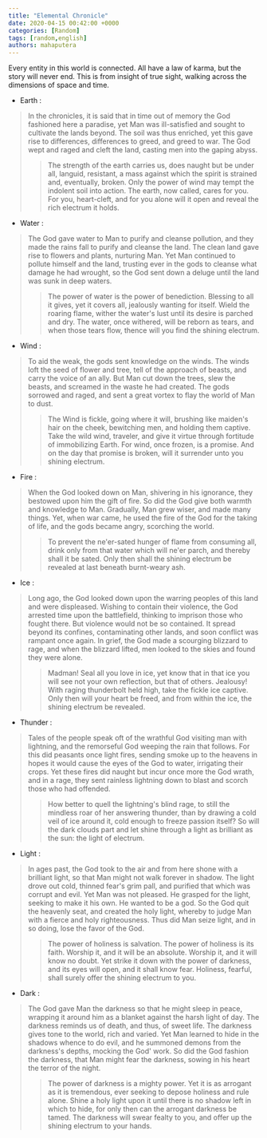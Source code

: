```yaml
---
title: "Elemental Chronicle"
date: 2020-04-15 00:42:00 +0000
categories: [Random]
tags: [random,english]
authors: mahaputera
---
```

Every entity in this world is connected. All have a law of karma, but the story will never end. This is from insight of true sight, walking across the dimensions of space and time.  

* Earth :
>In the chronicles, it is said that in time out of memory the God fashioned here a paradise, yet Man was ill-satisfied and sought to cultivate the lands beyond. The soil was thus enriched, yet this gave rise to differences, differences to greed, and greed to war. The God wept and raged and cleft the land, casting men into the gaping abyss.
>>The strength of the earth carries us, does naught but be under all, languid, resistant, a mass against which the spirit is strained and, eventually, broken. Only the power of wind may tempt the indolent soil into action.
The earth, now called, cares for you. For you, heart-cleft, and for you alone will it open and reveal the rich electrum it holds.  

* Water :
>The God gave water to Man to purify and cleanse pollution, and they made the rains fall to purify and cleanse the land. The clean land gave rise to flowers and plants, nurturing Man. Yet Man continued to pollute himself and the land, trusting ever in the gods to cleanse what damage he had wrought, so the God sent down a deluge until the land was sunk in deep waters.
>>The power of water is the power of benediction. Blessing to all it gives, yet it covers all, jealously wanting for itself. Wield the roaring flame, wither the water's lust until its desire is parched and dry. The water, once withered, will be reborn as tears, and when those tears flow, thence will you find the shining electrum.  

* Wind :
>To aid the weak, the gods sent knowledge on the winds. The winds loft the seed of flower and tree, tell of the approach of beasts, and carry the voice of an ally. But Man cut down the trees, slew the beasts, and screamed in the waste he had created. The gods sorrowed and raged, and sent a great vortex to flay the world of Man to dust.
>>The Wind is fickle, going where it will, brushing like maiden's hair on the cheek, bewitching men, and holding them captive. Take the wild wind, traveler, and give it virtue through fortitude of immobilizing Earth. For wind, once frozen, is a promise. And on the day that promise is broken, will it surrender unto you shining electrum.  

* Fire :
>When the God looked down on Man, shivering in his ignorance, they bestowed upon him the gift of fire. So did the God give both warmth and knowledge to Man. Gradually, Man grew wiser, and made many things. Yet, when war came, he used the fire of the God for the taking of life, and the gods became angry, scorching the world.
>>To prevent the ne'er-sated hunger of flame from consuming all, drink only from that water which will ne'er parch, and thereby shall it be sated.
Only then shall the shining electrum be revealed at last beneath burnt-weary ash.

*  Ice :
>Long ago, the God looked down upon the warring peoples of this land and were displeased. Wishing to contain their violence, the God arrested time upon the battlefield, thinking to imprison those who fought there. But violence would not be so contained. It spread beyond its confines, contaminating other lands, and soon conflict was rampant once again. In grief, the God made a scourging blizzard to rage, and when the blizzard lifted, men looked to the skies and found they were alone.
>>Madman! Seal all you love in ice, yet know that in that ice you will see not your own reflection, but that of others. Jealousy! With raging thunderbolt held high, take the fickle ice captive. Only then will your heart be freed, and from within the ice, the shining electrum be revealed.  

* Thunder :
>Tales of the people speak oft of the wrathful God visiting man with lightning, and the remorseful God weeping the rain that follows. For this did peasants once light fires, sending smoke up to the heavens in hopes it would cause the eyes of the God to water, irrigating their crops. Yet these fires did naught but incur once more the God wrath, and in a rage, they sent rainless lightning down to blast and scorch those who had offended.
>>How better to quell the lightning's blind rage, to still the mindless roar of her answering thunder, than by drawing a cold veil of ice around it, cold enough to freeze passion itself? So will the dark clouds part and let shine through a light as brilliant as the sun: the light of electrum.  

* Light :
>In ages past, the God took to the air and from here shone with a brilliant light, so that Man might not walk forever in shadow. The light drove out cold, thinned fear's grim pall, and purified that which was corrupt and evil. Yet Man was not pleased. He grasped for the light, seeking to make it his own. He wanted to be a god. So the God quit the heavenly seat, and created the holy light, whereby to judge Man with a fierce and holy righteousness. Thus did Man seize light, and in so doing, lose the favor of the God.
>>The power of holiness is salvation. The power of holiness is its faith. Worship it, and it will be an absolute. Worship it, and it will know no doubt. Yet strike it down with the power of darkness, and its eyes will open, and it shall know fear. Holiness, fearful, shall surely offer the shining electrum to you.  

* Dark :
>The God gave Man the darkness so that he might sleep in peace, wrapping it around him as a blanket against the harsh light of day. The darkness reminds us of death, and thus, of sweet life. The darkness gives tone to the world, rich and varied. Yet Man learned to hide in the shadows whence to do evil, and he summoned demons from the darkness's depths, mocking the God' work. So did the God fashion the darkness, that Man might fear the darkness, sowing in his heart the terror of the night.
>>The power of darkness is a mighty power. Yet it is as arrogant as it is tremendous, ever seeking to depose holiness and rule alone. Shine a holy light upon it until there is no shadow left in which to hide, for only then can the arrogant darkness be tamed. The darkness will swear fealty to you, and offer up the shining electrum to your hands.
